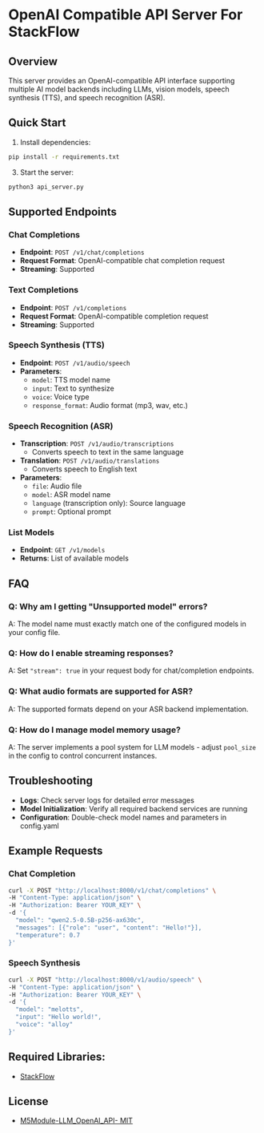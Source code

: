 # OpenAI Compatible API Server For StackFlow

## Overview
This server provides an OpenAI-compatible API interface supporting multiple AI model backends including LLMs, vision models, speech synthesis (TTS), and speech recognition (ASR).

## Quick Start

1. Install dependencies:
```bash
pip install -r requirements.txt
```

3. Start the server:
```bash
python3 api_server.py 
```

## Supported Endpoints

### Chat Completions
- **Endpoint**: `POST /v1/chat/completions`
- **Request Format**: OpenAI-compatible chat completion request
- **Streaming**: Supported

### Text Completions
- **Endpoint**: `POST /v1/completions`
- **Request Format**: OpenAI-compatible completion request
- **Streaming**: Supported

### Speech Synthesis (TTS)
- **Endpoint**: `POST /v1/audio/speech`
- **Parameters**:
  - `model`: TTS model name
  - `input`: Text to synthesize
  - `voice`: Voice type
  - `response_format`: Audio format (mp3, wav, etc.)

### Speech Recognition (ASR)
- **Transcription**: `POST /v1/audio/transcriptions`
  - Converts speech to text in the same language
- **Translation**: `POST /v1/audio/translations`
  - Converts speech to English text
- **Parameters**:
  - `file`: Audio file
  - `model`: ASR model name
  - `language` (transcription only): Source language
  - `prompt`: Optional prompt

### List Models
- **Endpoint**: `GET /v1/models`
- **Returns**: List of available models

## FAQ

### Q: Why am I getting "Unsupported model" errors?
A: The model name must exactly match one of the configured models in your config file.

### Q: How do I enable streaming responses?
A: Set `"stream": true` in your request body for chat/completion endpoints.

### Q: What audio formats are supported for ASR?
A: The supported formats depend on your ASR backend implementation.

### Q: How do I manage model memory usage?
A: The server implements a pool system for LLM models - adjust `pool_size` in the config to control concurrent instances.

## Troubleshooting

- **Logs**: Check server logs for detailed error messages
- **Model Initialization**: Verify all required backend services are running
- **Configuration**: Double-check model names and parameters in config.yaml

## Example Requests

### Chat Completion
```bash
curl -X POST "http://localhost:8000/v1/chat/completions" \
-H "Content-Type: application/json" \
-H "Authorization: Bearer YOUR_KEY" \
-d '{
  "model": "qwen2.5-0.5B-p256-ax630c",
  "messages": [{"role": "user", "content": "Hello!"}],
  "temperature": 0.7
}'
```

### Speech Synthesis
```bash
curl -X POST "http://localhost:8000/v1/audio/speech" \
-H "Content-Type: application/json" \
-H "Authorization: Bearer YOUR_KEY" \
-d '{
  "model": "melotts",
  "input": "Hello world!",
  "voice": "alloy"
}'
```

## Required Libraries:

- [StackFlow](https://github.com/m5stack/StackFlow)

## License

- [M5Module-LLM_OpenAI_API- MIT](LICENSE)
